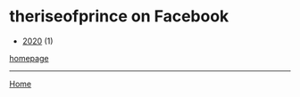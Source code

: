 # theriseofprince on Facebook

  * [2020](./theriseofprince-on-facebook-2020.md) (1)

[homepage](https://www.facebook.com/groups/theriseofprince/)

----

[Home](../index.md)
